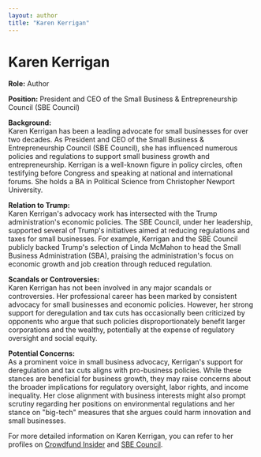 ```yaml
---
layout: author
title: "Karen Kerrigan"
---
```


# Karen Kerrigan

**Role:** Author

**Position:** President and CEO of the Small Business & Entrepreneurship Council (SBE Council)

**Background:**  
Karen Kerrigan has been a leading advocate for small businesses for over two decades. As President and CEO of the Small Business & Entrepreneurship Council (SBE Council), she has influenced numerous policies and regulations to support small business growth and entrepreneurship. Kerrigan is a well-known figure in policy circles, often testifying before Congress and speaking at national and international forums. She holds a BA in Political Science from Christopher Newport University.

**Relation to Trump:**  
Karen Kerrigan's advocacy work has intersected with the Trump administration's economic policies. The SBE Council, under her leadership, supported several of Trump's initiatives aimed at reducing regulations and taxes for small businesses. For example, Kerrigan and the SBE Council publicly backed Trump's selection of Linda McMahon to head the Small Business Administration (SBA), praising the administration's focus on economic growth and job creation through reduced regulation.

**Scandals or Controversies:**  
Karen Kerrigan has not been involved in any major scandals or controversies. Her professional career has been marked by consistent advocacy for small businesses and economic policies. However, her strong support for deregulation and tax cuts has occasionally been criticized by opponents who argue that such policies disproportionately benefit larger corporations and the wealthy, potentially at the expense of regulatory oversight and social equity.

**Potential Concerns:**  
As a prominent voice in small business advocacy, Kerrigan's support for deregulation and tax cuts aligns with pro-business policies. While these stances are beneficial for business growth, they may raise concerns about the broader implications for regulatory oversight, labor rights, and income inequality. Her close alignment with business interests might also prompt scrutiny regarding her positions on environmental regulations and her stance on "big-tech" measures that she argues could harm innovation and small businesses.

For more detailed information on Karen Kerrigan, you can refer to her profiles on [Crowdfund Insider](https://www.crowdfundinsider.com/) and [SBE Council](https://sbecouncil.org/).
